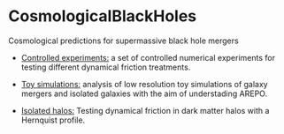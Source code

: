 # CosmologicalBlackHoles
Cosmological predictions for supermassive black hole mergers

- [Controlled experiments:](http://nbviewer.ipython.org/github/sbustamante/CosmologicalBlackHoles/blob/master/Codes/controlled_experiments.ipynb) a set of controlled numerical experiments for testing different dynamical friction treatments.

- [Toy simulations:](http://nbviewer.ipython.org/github/sbustamante/CosmologicalBlackHoles/blob/master/Codes/toy_simulations.ipynb) analysis of low resolution toy simulations of galaxy mergers and isolated galaxies with the aim of understading AREPO.

- [Isolated halos:](http://nbviewer.ipython.org/github/sbustamante/CosmologicalBlackHoles/blob/master/Codes/isolated_halos.ipynb) Testing dynamical friction in dark matter halos with a Hernquist profile.
